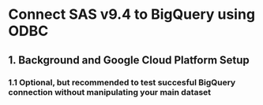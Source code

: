 # Connect SAS v9.4 to BigQuery using ODBC

## 1. Background and Google Cloud Platform Setup

### 1.1 Optional, but recommended to test succesful BigQuery connection without manipulating your main dataset